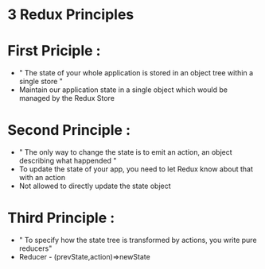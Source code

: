 # 3 Redux Principles
# First Priciple :
* " The state of your whole application is stored in an object tree within a single store "
* Maintain our application state in a single object which would be managed by the Redux Store

# Second Principle :
* " The only way to change the state is to emit an action, an object describing what happended "
* To update the state of your app, you need to let Redux know about that with an action
* Not allowed to directly update the state object

# Third Principle :
* " To specify how the state tree is transformed by actions, you write pure reducers"
* Reducer - (prevState,action)=>newState


